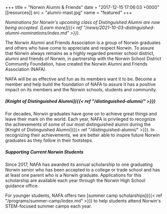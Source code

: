 +++
title = "Norwin Alumni & Friends"
date = "2017-12-15 17:06:03 +0000"
[[resources]]
  src  = "alumni-mast.jpg"
  name = "featured"
+++

*Nominations for Norwin's upcoming class of Distinguished Alumni are now being accepted. [Learn more]({{< ref "/news/2021-10-03-distinguished-alumni-nominations/index.md" >}}).*

The Norwin Alumni and Friends Association is a group of Norwin graduates and others who have come to appreciate and respect Norwin. To assure that Norwin always remains as a highly regarded premier school district, alumni and friends of Norwin, in partnership with the Norwin School District Community Foundation, have created the Norwin Alumni and Friends Association (NAFA).

NAFA will be as effective and fun as its members want it to be.  Become a member and help build the foundation of NAFA to assure it has a positive impact on its members and the Norwin schools, students and community.

##### [Knight of Distinguished Alumni]({{< ref "/distinguished-alumni/" >}})

For decades, Norwin graduates have gone on to achieve great things and leave their mark on the world. Each year, NAFA is privileged to recognize the achievements of some of our most distinguished alumni during the [Knight of Distinguished Alumni]({{< ref "/distinguished-alumni/" >}}). In recognizing their achievements, we are better able to inspire future Norwin graduates as they follow in their footsteps.

##### Supporting Current Norwin Students

Since 2017, NAFA has awarded its annual scholarship to one graduating Norwin senior who has been accepted to a college or trade school and has at least one parent who is a Norwin graduate. Applications for this scholarship are available each year through the Norwin High School guidance office.

For younger students, NAFA offers two [summer camp scholarships]({{< ref "/programs/summer-camp/index.md" >}}) to help students attend Norwin's STEM-focused summer camps each year.
